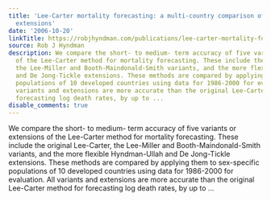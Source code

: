 ```yaml
---
title: 'Lee-Carter mortality forecasting: a multi-country comparison of variants and
  extensions'
date: '2006-10-20'
linkTitle: https://robjhyndman.com/publications/lee-carter-mortality-forecasting-a-multi-country-comparison-of-variants-and-extensions/
source: Rob J Hyndman
description: We compare the short- to medium- term accuracy of five variants or extensions
  of the Lee-Carter method for mortality forecasting. These include the original Lee-Carter,
  the Lee-Miller and Booth-Maindonald-Smith variants, and the more flexible Hyndman-Ullah
  and De Jong-Tickle extensions. These methods are compared by applying them to sex-specific
  populations of 10 developed countries using data for 1986-2000 for evaluation. All
  variants and extensions are more accurate than the original Lee-Carter method for
  forecasting log death rates, by up to ...
disable_comments: true
---
```

We compare the short- to medium- term accuracy of five variants or extensions of the Lee-Carter method for mortality forecasting. These include the original Lee-Carter, the Lee-Miller and Booth-Maindonald-Smith variants, and the more flexible Hyndman-Ullah and De Jong-Tickle extensions. These methods are compared by applying them to sex-specific populations of 10 developed countries using data for 1986-2000 for evaluation. All variants and extensions are more accurate than the original Lee-Carter method for forecasting log death rates, by up to ...